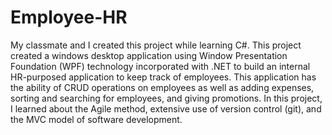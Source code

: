 # Employee-HR
My classmate and I created this project while learning C#. This project created a windows desktop application using Window Presentation Foundation (WPF) technology incorporated with .NET to build an internal HR-purposed application to keep track of employees. This application has the ability of CRUD operations on employees as well as adding expenses, sorting and searching for employees, and giving promotions. In this project, I learned about the Agile method, extensive use of version control (git), and the MVC model of software development.
